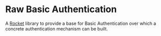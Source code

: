 # Raw Basic Authentication

A [Rocket](https://github.com/SergioBenitez/Rocket) library to provide a base for Basic Authentication over which
a concrete authentication mechanism can be built.